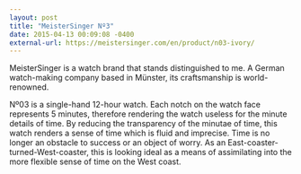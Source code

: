 ```yaml
---
layout: post
title: "MeisterSinger Nº3"
date: 2015-04-13 00:09:08 -0400
external-url: https://meistersinger.com/en/product/n03-ivory/
---
```


MeisterSinger is a watch brand that stands distinguished to me. A German
watch-making company based in Münster, its craftsmanship is world-renowned.

Nº03 is a single-hand 12-hour watch. Each notch on the watch face
represents 5 minutes, therefore rendering the watch useless for the minute
details of time. By reducing the transparency of the minutae of time, this
watch renders a sense of time which is fluid and imprecise. Time is no
longer an obstacle to success or an object of worry. As an
East-coaster-turned-West-coaster, this is looking ideal as a means of
assimilating into the more flexible sense of time on the West coast.

